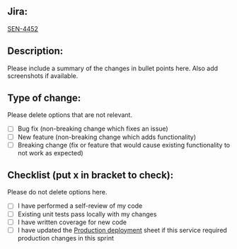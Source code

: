 ## Jira:

[SEN-4452](https://simpplr.atlassian.net/browse/SEN-4452)

## Description:

Please include a summary of the changes in bullet points here.
Also add screenshots if available.

## Type of change:

Please delete options that are not relevant.
- [ ] Bug fix (non-breaking change which fixes an issue)
- [ ] New feature (non-breaking change which adds functionality)
- [ ] Breaking change (fix or feature that would cause existing functionality to not work as expected)

## Checklist (put x in bracket to check):

Please do not delete options here.
- [ ] I have performed a self-review of my code
- [ ] Existing unit tests pass locally with my changes
- [ ] I have written coverage for new code
- [ ] I have updated the [Production deployment](https://docs.google.com/spreadsheets/d/1_tc_7h3yPxScUb2JvZyxG0qx8Dl36bP7Fh-86_0kI1A) sheet if this service required production changes in this sprint
